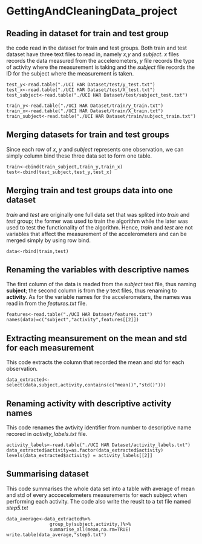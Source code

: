 
# GettingAndCleaningData_project


## Reading in dataset for train and test group
the code read in the dataset for train and test groups. Both train and test dataset have three text files to read in, namely *x*,*y* and *subject*. *x* files records the data measured from the accelerometers, *y* file records the type of activity where the measurement is taking and the *subject* file records the ID for the subject where the measurement is taken. 

```{r} 
test_y<-read.table("./UCI HAR Dataset/test/y_test.txt")
test_x<-read.table("./UCI HAR Dataset/test/X_test.txt")
test_subject<-read.table("./UCI HAR Dataset/test/subject_test.txt")

train_y<-read.table("./UCI HAR Dataset/train/y_train.txt")
train_x<-read.table("./UCI HAR Dataset/train/X_train.txt")
train_subject<-read.table("./UCI HAR Dataset/train/subject_train.txt")
```

## Merging datasets for train and test groups
Since each row of *x*, *y* and *subject* represents one observation, we can simply column bind these three data set to form one table. 

```{r}
train<-cbind(train_subject,train_y,train_x)
test<-cbind(test_subject,test_y,test_x)
```
## Merging train and test groups data into one dataset 
*train* and *test* are originally one full data set that was splited into *train* and *test* group; the former was used to train the algorithm while the later was used to test the functionality of the algorithm. Hence, *train* and *test* are not variables that affect the measurement of the accelerometers and can be merged simply by using row bind. 

```{r}
data<-rbind(train,test)
```

## Renaming the variables with descriptive names
The first column of the data is readed from the *subject* text file, thus naming **subject**; the second column is from the *y* text files, thus renaming to **activity**. As for the variable names for the accelerometers, the names was read in from the *features.txt* file. 

```{r}
features<-read.table("./UCI HAR Dataset/features.txt")
names(data)=c("subject","activity",features[[2]])
```

## Extracting meansurement on the mean and std for each measurement
This code extracts the column that recorded the mean and std for each observation. 

```{r}
data_extracted<-select(data,subject,activity,contains(c("mean()","std()")))
```

## Renaming activity with descriptive activity names
This code renames the avtivity identifier from number to descriptive name recored in *activity_labels.txt* file. 

```{r}
activity_labels<-read.table("./UCI HAR Dataset/activity_labels.txt")
data_extracted$activity=as.factor(data_extracted$activity)
levels(data_extracted$activity) = activity_labels[[2]]
```

## Summarising dataset
This code summarises the whole data set into a table with average of mean and std of every acccecelometers measurements for each subject when performing each activity. The code also write the reuslt to a txt file named *step5.txt*
```{r}
data_average<-data_extracted%>%
                group_by(subject,activity,)%>%
                summarise_all(mean,na.rm=TRUE)
write.table(data_average,"step5.txt")
```






